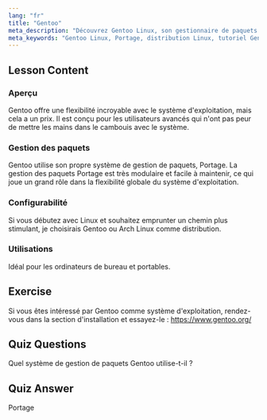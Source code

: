 ```yaml
---
lang: "fr"
title: "Gentoo"
meta_description: "Découvrez Gentoo Linux, son gestionnaire de paquets Portage et sa grande configurabilité. Découvrez si cette distribution flexible est faite pour votre parcours Linux avancé."
meta_keywords: "Gentoo Linux, Portage, distribution Linux, tutoriel Gentoo, débutant Linux, guide Linux, configurabilité Gentoo"
---
```


## Lesson Content

### Aperçu

Gentoo offre une flexibilité incroyable avec le système d'exploitation, mais cela a un prix. Il est conçu pour les utilisateurs avancés qui n'ont pas peur de mettre les mains dans le cambouis avec le système.

### Gestion des paquets

Gentoo utilise son propre système de gestion de paquets, Portage. La gestion des paquets Portage est très modulaire et facile à maintenir, ce qui joue un grand rôle dans la flexibilité globale du système d'exploitation.

### Configurabilité

Si vous débutez avec Linux et souhaitez emprunter un chemin plus stimulant, je choisirais Gentoo ou Arch Linux comme distribution.

### Utilisations

Idéal pour les ordinateurs de bureau et portables.

## Exercise

Si vous êtes intéressé par Gentoo comme système d'exploitation, rendez-vous dans la section d'installation et essayez-le : <https://www.gentoo.org/>

## Quiz Questions

Quel système de gestion de paquets Gentoo utilise-t-il ?

## Quiz Answer

Portage
